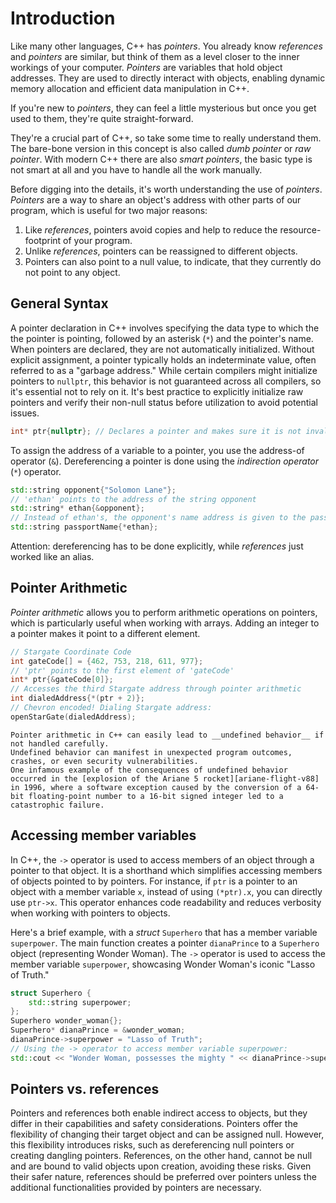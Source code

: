 # Introduction

Like many other languages, C++ has _pointers_.
You already know _references_ and _pointers_ are similar, but think of them as a level closer to the inner workings of your computer.
_Pointers_ are variables that hold object addresses.
They are used to directly interact with objects, enabling dynamic memory allocation and efficient data manipulation in C++.

If you're new to _pointers_, they can feel a little mysterious but once you get used to them, they're quite straight-forward.

They're a crucial part of C++, so take some time to really understand them.
The bare-bone version in this concept is also called _dumb pointer_ or _raw pointer_.
With modern C++ there are also _smart pointers_, the basic type is not smart at all and you have to handle all the work manually.

Before digging into the details, it's worth understanding the use of _pointers_.
_Pointers_ are a way to share an object's address with other parts of our program, which is useful for two major reasons:

1. Like _references_, pointers avoid copies and help to reduce the resource-footprint of your program.
1. Unlike _references_, pointers can be reassigned to different objects.
1. Pointers can also point to a null value, to indicate, that they currently do not point to any object.

## General Syntax

A pointer declaration in C++ involves specifying the data type to which the the pointer is pointing, followed by an asterisk (`*`) and the pointer's name.
When pointers are declared, they are not automatically initialized.
Without explicit assignment, a pointer typically holds an indeterminate value, often referred to as a "garbage address."
While certain compilers might initialize pointers to `nullptr`, this behavior is not guaranteed across all compilers, so it's essential not to rely on it.
It's best practice to explicitly initialize raw pointers and verify their non-null status before utilization to avoid potential issues.

```cpp
int* ptr{nullptr}; // Declares a pointer and makes sure it is not invalid
```

To assign the address of a variable to a pointer, you use the address-of operator (`&`).
Dereferencing a pointer is done using the _indirection operator_ (`*`) operator.

```cpp
std::string opponent{"Solomon Lane"};
// 'ethan' points to the address of the string opponent
std::string* ethan{&opponent};
// Instead of ethan's, the opponent's name address is given to the passPort
std::string passportName{*ethan};
```

Attention: dereferencing has to be done explicitly, while _references_ just worked like an alias.

## Pointer Arithmetic

_Pointer arithmetic_ allows you to perform arithmetic operations on pointers, which is particularly useful when working with arrays.
Adding an integer to a pointer makes it point to a different element.

```cpp
// Stargate Coordinate Code
int gateCode[] = {462, 753, 218, 611, 977};
// 'ptr' points to the first element of 'gateCode'
int* ptr{&gateCode[0]};
// Accesses the third Stargate address through pointer arithmetic
int dialedAddress{*(ptr + 2)};
// Chevron encoded! Dialing Stargate address:
openStarGate(dialedAddress);
```

~~~~exercism/caution
Pointer arithmetic in C++ can easily lead to __undefined behavior__ if not handled carefully.
Undefined behavior can manifest in unexpected program outcomes, crashes, or even security vulnerabilities.
One infamous example of the consequences of undefined behavior occurred in the [explosion of the Ariane 5 rocket][ariane-flight-v88] in 1996, where a software exception caused by the conversion of a 64-bit floating-point number to a 16-bit signed integer led to a catastrophic failure.
~~~~

## Accessing member variables

In C++, the `->` operator is used to access members of an object through a pointer to that object.
It is a shorthand which simplifies accessing members of objects pointed to by pointers.
For instance, if `ptr` is a pointer to an object with a member variable `x`, instead of using `(*ptr).x`, you can directly use `ptr->x`.
This operator enhances code readability and reduces verbosity when working with pointers to objects.

Here's a brief example, with a _struct_ `Superhero` that has a member variable `superpower`.
The main function creates a pointer `dianaPrince` to a `Superhero` object (representing Wonder Woman).
The `->` operator is used to access the member variable `superpower`, showcasing Wonder Woman's iconic "Lasso of Truth."

```cpp
struct Superhero {
    std::string superpower;
};
Superhero wonder_woman{};
Superhero* dianaPrince = &wonder_woman;
dianaPrince->superpower = "Lasso of Truth";
// Using the -> operator to access member variable superpower:
std::cout << "Wonder Woman, possesses the mighty " << dianaPrince->superpower;
```

## Pointers vs. references

Pointers and references both enable indirect access to objects, but they differ in their capabilities and safety considerations.
Pointers offer the flexibility of changing their target object and can be assigned null.
However, this flexibility introduces risks, such as dereferencing null pointers or creating dangling pointers.
References, on the other hand, cannot be null and are bound to valid objects upon creation, avoiding these risks.
Given their safer nature, references should be preferred over pointers unless the additional functionalities provided by pointers are necessary.
